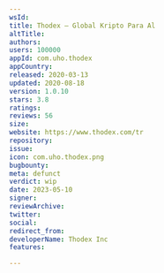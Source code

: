 ```yaml
---
wsId: 
title: Thodex – Global Kripto Para Al
altTitle: 
authors: 
users: 100000
appId: com.uho.thodex
appCountry: 
released: 2020-03-13
updated: 2020-08-18
version: 1.0.10
stars: 3.8
ratings: 
reviews: 56
size: 
website: https://www.thodex.com/tr
repository: 
issue: 
icon: com.uho.thodex.png
bugbounty: 
meta: defunct
verdict: wip
date: 2023-05-10
signer: 
reviewArchive: 
twitter: 
social: 
redirect_from: 
developerName: Thodex Inc
features: 

---
```


